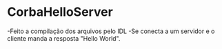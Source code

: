 # CorbaHelloServer

-Feito a compilação dos arquivos pelo IDL
-Se conecta a um servidor e o cliente manda a resposta "Hello World".

